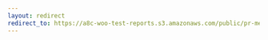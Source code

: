 ```yaml
---
layout: redirect
redirect_to: https://a8c-woo-test-reports.s3.amazonaws.com/public/pr-merge/45762/e2e/index.html
---
```

